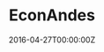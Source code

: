---
title: EconAndes
summary: Economía Antirracista y Decolonial en el Sur, espacio de jóvenes economistas dispuestxs a ampliar el debate académico y las políticas públicas.
tags:
date: "2016-04-27T00:00:00Z"

# Optional external URL for project (replaces project detail page).
external_link: https://twitter.com/EconAndes

image:
  caption: Logo de EconAndes
  focal_point: Smart
---
